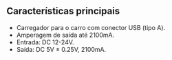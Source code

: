 ## Características principais

* Carregador para o carro com conector USB (tipo A).
* Amperagem de saída até 2100mA.
* Entrada: DC 12-24V.
* Saída: DC 5V ± 0.25V, 2100mA.
